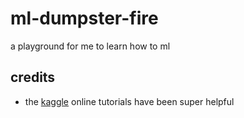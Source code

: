 # ml-dumpster-fire

a playground for me to learn how to ml

## credits

* the [kaggle](https://kaggle.com) online tutorials have been super helpful

